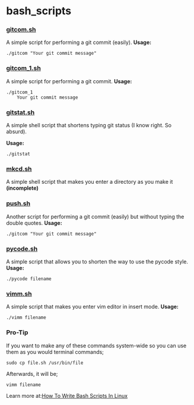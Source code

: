 # bash_scripts
### [gitcom.sh](gitcom.sh)
A simple script for performing a git commit (easily).
__Usage:__

    ./gitcom "Your git commit message"

### [gitcom_1.sh](gitcom_1.sh)
A simple script for performing a git commit.
__Usage:__

    ./gitcom_1
	    Your git commit message

### [gitstat.sh](gitstat.sh)
A simple shell script that shortens typing git status (I know right. So absurd).

__Usage:__

    ./gitstat

### [mkcd.sh](mkcd.sh)
A simple shell script that makes you enter a directory as you make it __(incomplete)__

### [push.sh](push.sh)
Another script for performing a git commit (easily) but without typing the double quotes.
__Usage:__

    ./gitcom "Your git commit message"

### [pycode.sh](pycode.sh)
A simple script that allows you to shorten the way to use the pycode style.
__Usage:__

    ./pycode filename

### [vimm.sh](vimm.sh)
A simple script that makes you enter vim editor in insert mode.
__Usage:__

    ./vimm filename
### Pro-Tip
If you want to make any of these commands system-wide so you can use them as you would terminal commands;

    sudo cp file.sh /usr/bin/file

Afterwards, it will be;

    vimm filename

Learn more at:[How To Write Bash Scripts In Linux](https://www.tomshardware.com/how-to/write-bash-scripts-linux)
